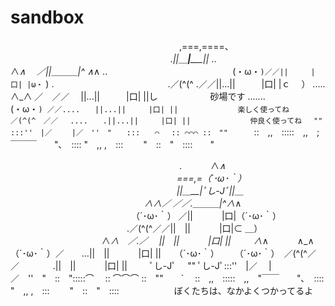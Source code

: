 sandbox
=======

　　　　　　　　　　　　　　　　　　　 ,===,====、
　　　　　　　　　　　　　　　　　　 _.||＿__|_____||_
..　　　　　　　　　　　　　　　∧_∧　 ／||＿＿＿|^ ∧_∧
..　　 　　　　　　　　　　　　(・ω・`)／／||　　　|口| |ω・` )
.　　　　　　　　　　　　　.／(^(^ .／／||...||　　　|口| |ｃ 　）
.....　 　 　 　 　 　 ∧_∧ ／　／／　 ||...||　　　|口| ||し　　　　　　砂場です
.......　　　　　　　　(・ω・`) ／／....　　||...||　　　|口| ||　　　　　　　　楽しく使ってね
　　 　　　　　　／(^(^　／／ 　....　　.||...||　　　|口| ||　　　　　　　　仲良く使ってね
　"" 　　　:::''　|／　 　|／　''　"　　:::　　⌒　 :: ⌒⌒⌒ ::　""　　`
　::　,,　:::::　,,　;￣￣￣　　"､　:::: "　,, ,　:::　　 "　::　"　::::　　"

　　　　　　　　　　　　　　　　　 　　.　　　 ∧_∧
　　　　　　　　　　　　　　　　　　　===,=（´･ω･｀）
　　　　　　　　　　　　　　　　　　　||＿__|_ﾟし-Jﾟ||＿
　　　　　　　　　　　　　　　 ∧_∧／ ／／.＿＿＿|^∧_∧
　　 　　　　　　　　　　　　（´･ω･｀） ／||　　 　|口|（´･ω･｀）
　　　　　　　　　　 　　　.／(^(^／／||　||　　　 |口|⊂ ＿）
　 　 　 　　　　 　　 ∧_∧　／.／ 　||　||　　　 |口| || 　　 ∧_∧
　　　∧_∧　　　　（´･ω･｀）／　　...||　||　　 　|口| ||　　（´･ω･｀）
　　（´･ω･｀）　／(^(^／ ／　 　 　 .||　||　 　　|口| || 　　 ﾟし-Jﾟ
　"" ﾟし-Jﾟ:::''　|／　 |／　''　"　::　":::::⌒　 :: ⌒⌒⌒ ::　""　　`
　::　,,　:::::　,,　"￣￣　　"､　:::: "　,, ,　:::　　 "　::　"　::::
　　　　　　ぼくたちは、なかよくつかってるよ


